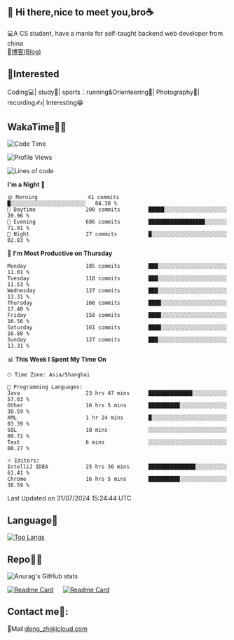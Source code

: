 👋 Hi there,nice to meet you,bro☕
---
💻A CS student, have a mania for self-taught backend web developer from china   
📌[博客(Blog)](https://github.com/HealUP/MyBlog)

 <!-- waka-box start -->
 <!-- waka-box end -->
 
🧲**Interested**
--
Coding💻| study📖| sports：running&Orienteering🏃‍| Photography📸| recording✍️| Interesting😁

WakaTime👨‍💻
---
<!--START_SECTION:waka-->
![Code Time](http://img.shields.io/badge/Code%20Time-1%2C604%20hrs%2028%20mins-blue)

![Profile Views](http://img.shields.io/badge/Profile%20Views-0-blue)

![Lines of code](https://img.shields.io/badge/From%20Hello%20World%20I%27ve%20Written-205.0%20thousand%20lines%20of%20code-blue)

**I'm a Night 🦉** 

```text
🌞 Morning                41 commits          █░░░░░░░░░░░░░░░░░░░░░░░░   04.30 % 
🌆 Daytime                200 commits         █████░░░░░░░░░░░░░░░░░░░░   20.96 % 
🌃 Evening                686 commits         ██████████████████░░░░░░░   71.91 % 
🌙 Night                  27 commits          █░░░░░░░░░░░░░░░░░░░░░░░░   02.83 % 
```
📅 **I'm Most Productive on Thursday** 

```text
Monday                   105 commits         ███░░░░░░░░░░░░░░░░░░░░░░   11.01 % 
Tuesday                  110 commits         ███░░░░░░░░░░░░░░░░░░░░░░   11.53 % 
Wednesday                127 commits         ███░░░░░░░░░░░░░░░░░░░░░░   13.31 % 
Thursday                 166 commits         ████░░░░░░░░░░░░░░░░░░░░░   17.40 % 
Friday                   158 commits         ████░░░░░░░░░░░░░░░░░░░░░   16.56 % 
Saturday                 161 commits         ████░░░░░░░░░░░░░░░░░░░░░   16.88 % 
Sunday                   127 commits         ███░░░░░░░░░░░░░░░░░░░░░░   13.31 % 
```


📊 **This Week I Spent My Time On** 

```text
🕑︎ Time Zone: Asia/Shanghai

💬 Programming Languages: 
Java                     23 hrs 47 mins      ██████████████░░░░░░░░░░░   57.03 % 
Other                    16 hrs 5 mins       ██████████░░░░░░░░░░░░░░░   38.59 % 
XML                      1 hr 24 mins        █░░░░░░░░░░░░░░░░░░░░░░░░   03.39 % 
SQL                      18 mins             ░░░░░░░░░░░░░░░░░░░░░░░░░   00.72 % 
Text                     6 mins              ░░░░░░░░░░░░░░░░░░░░░░░░░   00.27 % 

🔥 Editors: 
IntelliJ IDEA            25 hrs 36 mins      ███████████████░░░░░░░░░░   61.41 % 
Chrome                   16 hrs 5 mins       ██████████░░░░░░░░░░░░░░░   38.59 % 
```


 Last Updated on 31/07/2024 15:24:44 UTC
<!--END_SECTION:waka-->

Language🚀
---
[![Top Langs](https://github-readme-stats.vercel.app/api/top-langs/?username=HealUP&layout=compact&hide_border=true)](https://github.com/HealUP)

Repo🧑‍💻
---
![Anurag's GitHub stats](https://github-readme-stats.vercel.app/api?username=HealUP&count_private=true&show_icons=true&theme=gruvbox&hide_border=true) 

[![Readme Card](https://github-readme-stats.vercel.app/api/pin/?username=HealUP&repo=InternetEy&theme=transparent)](https://github.com/HealUP/InternetEy) &emsp;
[![Readme Card](https://github-readme-stats.vercel.app/api/pin/?username=HealUP&repo=CampusExperience&theme=transparent)](https://github.com/HealUP/CampusExperience)


Contact me📱:
---
📮Mail:deng_zh@icloud.com  
